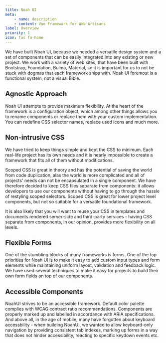 ```yaml
---
title: Noah UI
meta: 
    - name: description
    - content: Vue Framework for Web Artisans
label: Overview
priority: 1
icon: fas fa-home
---
```


We have built Noah UI, because we needed a versatile design system and a set of components that can be easily integrated into any existing or new project. We work with a variety of web sites, that have been built with
Bootstrap, Foundation, Bulma, Material, so it is important for us to not be stuck with dogmas that each framework ships with. Noah UI foremost is a functional system, not a visual Bible. 

## Agnostic Approach

Noah UI attempts to provide maximum flexibility. At the heart of the framework is a configuration object, which among other things allows you to rename components or replace them with your custom implementation. You can redefine CSS selector names, replace used icons and much more.

## Non-intrusive CSS

We have tried to keep things simple and kept the CSS to minimum. Each real-life project has its own needs and it is nearly impossible to create a framework that fits all of them without modifications.

Scoped CSS is great in theory and has the potential of saving the world from code duplication, alas the world is more complicated and all of projects' needs can not be encapsulated in a single component. We have therefore decided to keep CSS files separate from components: it allows developers to use our components without having to go through the hassle of restyling scoped selectors. Scoped CSS is great for lower project level components, but not so suitable for a versatile foundational framework.

It is also likely that you will want to reuse your CSS in templates and documents rendered server-side and third-party services - having CSS separate from components, in our opinion, provides more flexibility on all levels.

## Flexible Forms

One of the stumbling blocks of many frameworks is forms. One of the top priorities for Noah UI is to make it easy to add custom input types and form elements while maintaining uniform layout, validation and feedback logic. We have used several techniques to make it easy for projects to build their own form fields on top of our components.

## Accessible Components

NoahUI strives to be an accessible framework. Default color palette complies with WCAG contract ratio recommendations. Components are properly marked up and labelled in accordance with ARIA specifications. And above all, in the age of mobile, many have forgotten about keyboard accessbility - when building NoahUI, we wanted to allow keyboard-only navigation by providing consistent tab indexes, marking up forms in a way that does not hinder accessibility, reacting to specific keydown events etc.

 




